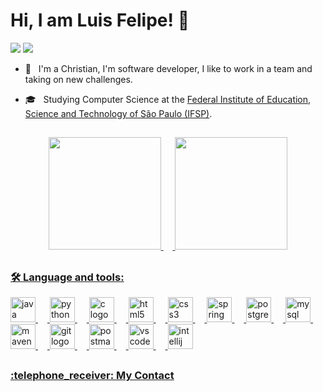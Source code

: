 # Hi, I am Luis Felipe! 👋

![](https://komarev.com/ghpvc/?username=luisfelipemaia&color=006bed)
![](https://img.shields.io/github/followers/luisfelipemaia.svg?style=social&label=Follow&maxAge=2592000)

- 🤔 &nbsp; I'm a Christian, I'm software developer, I like to work in a team and  taking on new challenges.
  
- 🎓 &nbsp; Studying Computer Science at the <a href="https://www.sbv.ifsp.edu.br/"> Federal Institute of Education, Science and Technology of São Paulo (IFSP)</a>.

##

<div align="center">
  <a href="https://github.com/luisfelipemaia">
  <img height="180em" src="https://github-readme-stats.vercel.app/api?username=luisfelipemaia&show_icons=true&include_all_commits=true&count_private=true&theme=onedark"/>
  <img width="15" />
  <img height="180em" src="https://github-readme-stats.vercel.app/api/top-langs/?username=luisfelipemaia&layout=compact&langs_count=10&theme=onedark"/>
</div>

##

<h3 align="left">🛠 Language and tools:</h3>

<div align="left">
  <img src="https://cdn.jsdelivr.net/gh/devicons/devicon/icons/java/java-original.svg" height="40" alt="java logo"  />
  <img width="15" />
  <img src="https://cdn.jsdelivr.net/gh/devicons/devicon/icons/python/python-original.svg" height="40" alt="python logo"  />
  <img width="15" />
  <img src="https://cdn.jsdelivr.net/gh/devicons/devicon/icons/c/c-original.svg" height="40" alt="c logo"  />
  <img width="15" />
  <img src="https://cdn.jsdelivr.net/gh/devicons/devicon/icons/html5/html5-original.svg" height="40" alt="html5 logo"  />
  <img width="15" />
  <img src="https://cdn.jsdelivr.net/gh/devicons/devicon/icons/css3/css3-original.svg" height="40" alt="css3 logo"  />
  <img width="15" />
  <img src="https://cdn.jsdelivr.net/gh/devicons/devicon/icons/spring/spring-original.svg" height="40" alt="spring logo"  />
  <img width="15" />
  <img src="https://cdn.jsdelivr.net/gh/devicons/devicon/icons/postgresql/postgresql-original.svg" height="40" alt="postgresql logo"  />
  <img width="15" />
  <img src="https://cdn.jsdelivr.net/gh/devicons/devicon/icons/mysql/mysql-original.svg" height="40" alt="mysql logo"  />
  <img width="15" />
  <img src="https://cdn.jsdelivr.net/gh/devicons/devicon/icons/maven/maven-original.svg" height="40" alt="maven logo"  />
  <img width="15" />
  <img src="https://cdn.jsdelivr.net/gh/devicons/devicon/icons/git/git-original.svg" height="40" alt="git logo"  />
  <img width="15" />
  <img src="https://cdn.jsdelivr.net/gh/devicons/devicon/icons/postman/postman-original.svg" height="40" alt="postman logo" />
  <img width="15" />
  <img src="https://cdn.jsdelivr.net/gh/devicons/devicon/icons/vscode/vscode-original.svg" height="40" alt="vscode logo"  />
  <img width="15" />
  <img src="https://cdn.jsdelivr.net/gh/devicons/devicon/icons/intellij/intellij-original.svg" height="40" alt="intellij logo"  />
</div>

##

<h3> :telephone_receiver:  My Contact</h3>
